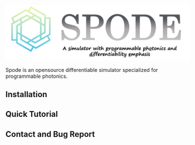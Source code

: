![](docs/figs/spode_logo_v0.png)

Spode is an opensource differentiable simulator specialized for programmable photonics. 

## Installation

## Quick Tutorial

## Contact and Bug Report

